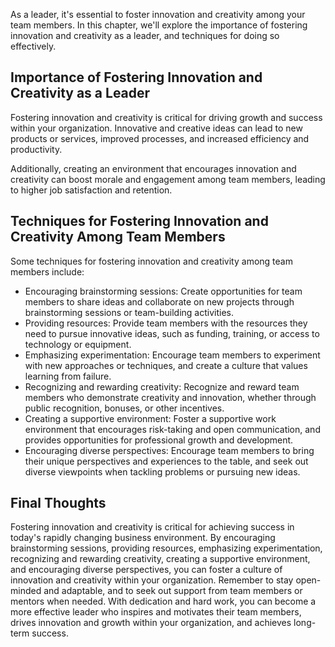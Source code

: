
As a leader, it's essential to foster innovation and creativity among your team members. In this chapter, we'll explore the importance of fostering innovation and creativity as a leader, and techniques for doing so effectively.

Importance of Fostering Innovation and Creativity as a Leader
-------------------------------------------------------------

Fostering innovation and creativity is critical for driving growth and success within your organization. Innovative and creative ideas can lead to new products or services, improved processes, and increased efficiency and productivity.

Additionally, creating an environment that encourages innovation and creativity can boost morale and engagement among team members, leading to higher job satisfaction and retention.

Techniques for Fostering Innovation and Creativity Among Team Members
---------------------------------------------------------------------

Some techniques for fostering innovation and creativity among team members include:

* Encouraging brainstorming sessions: Create opportunities for team members to share ideas and collaborate on new projects through brainstorming sessions or team-building activities.
* Providing resources: Provide team members with the resources they need to pursue innovative ideas, such as funding, training, or access to technology or equipment.
* Emphasizing experimentation: Encourage team members to experiment with new approaches or techniques, and create a culture that values learning from failure.
* Recognizing and rewarding creativity: Recognize and reward team members who demonstrate creativity and innovation, whether through public recognition, bonuses, or other incentives.
* Creating a supportive environment: Foster a supportive work environment that encourages risk-taking and open communication, and provides opportunities for professional growth and development.
* Encouraging diverse perspectives: Encourage team members to bring their unique perspectives and experiences to the table, and seek out diverse viewpoints when tackling problems or pursuing new ideas.

Final Thoughts
--------------

Fostering innovation and creativity is critical for achieving success in today's rapidly changing business environment. By encouraging brainstorming sessions, providing resources, emphasizing experimentation, recognizing and rewarding creativity, creating a supportive environment, and encouraging diverse perspectives, you can foster a culture of innovation and creativity within your organization. Remember to stay open-minded and adaptable, and to seek out support from team members or mentors when needed. With dedication and hard work, you can become a more effective leader who inspires and motivates their team members, drives innovation and growth within your organization, and achieves long-term success.
